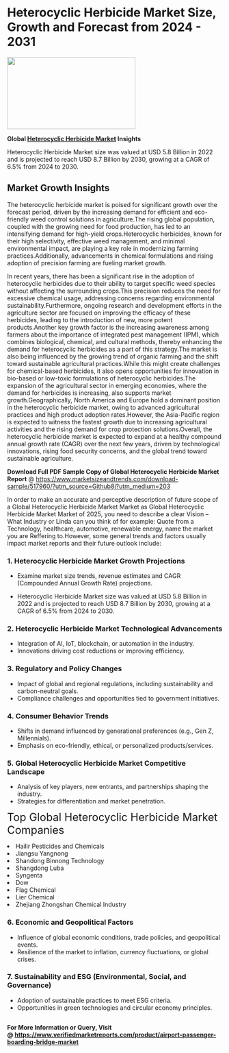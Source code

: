 <H1>Heterocyclic Herbicide Market Size, Growth and Forecast from 2024 - 2031</H1><img class="aligncenter size-medium wp-image-584254" src="https://thirdeyenews.in/wp-content/uploads/2024/09/Global-Market-Research-300x168.jpeg" alt="" width="300" height="168" /><p><strong>Global&nbsp;<a href="https://www.marketsizeandtrends.com/download-sample/517960/?utm_source=Github8j?utm_medium=203">Heterocyclic Herbicide Market</a> Insights</strong></p><p>Heterocyclic Herbicide Market size was valued at USD 5.8 Billion in 2022 and is projected to reach USD 8.7 Billion by 2030, growing at a CAGR of 6.5% from 2024 to 2030.</p><p><h2>Market Growth Insights</h2> <p>The heterocyclic herbicide market is poised for significant growth over the forecast period, driven by the increasing demand for efficient and eco-friendly weed control solutions in agriculture.The rising global population, coupled with the growing need for food production, has led to an intensifying demand for high-yield crops.Heterocyclic herbicides, known for their high selectivity, effective weed management, and minimal environmental impact, are playing a key role in modernizing farming practices.Additionally, advancements in chemical formulations and rising adoption of precision farming are fueling market growth.</p> <p>In recent years, there has been a significant rise in the adoption of heterocyclic herbicides due to their ability to target specific weed species without affecting the surrounding crops.This precision reduces the need for excessive chemical usage, addressing concerns regarding environmental sustainability.Furthermore, ongoing research and development efforts in the agriculture sector are focused on improving the efficacy of these herbicides, leading to the introduction of new, more potent products.Another key growth factor is the increasing awareness among farmers about the importance of integrated pest management (IPM), which combines biological, chemical, and cultural methods, thereby enhancing the demand for heterocyclic herbicides as a part of this strategy.The market is also being influenced by the growing trend of organic farming and the shift toward sustainable agricultural practices.While this might create challenges for chemical-based herbicides, it also opens opportunities for innovation in bio-based or low-toxic formulations of heterocyclic herbicides.The expansion of the agricultural sector in emerging economies, where the demand for herbicides is increasing, also supports market growth.Geographically, North America and Europe hold a dominant position in the heterocyclic herbicide market, owing to advanced agricultural practices and high product adoption rates.However, the Asia-Pacific region is expected to witness the fastest growth due to increasing agricultural activities and the rising demand for crop protection solutions.Overall, the heterocyclic herbicide market is expected to expand at a healthy compound annual growth rate (CAGR) over the next few years, driven by technological innovations, rising food security concerns, and the global trend toward sustainable agriculture.<p><span class=""><strong>Download Full PDF Sample Copy of Global Heterocyclic Herbicide Market Report</strong> @ <a href="https://www.marketsizeandtrends.com/download-sample/517960/?utm_source=Github8j?utm_medium=203" target="_blank">https://www.marketsizeandtrends.com/download-sample/517960/?utm_source=Github8j?utm_medium=203</a></span></p><p>In order to make an accurate and perceptive description of future scope of a Global&nbsp;Heterocyclic Herbicide Market Market as Global&nbsp;Heterocyclic Herbicide Market Market of 2025, you need to describe a clear Vision &ndash; What Industry or Linda can you think of for example: Quote from a Technology, healthcare, automotive, renewable energy, name the market you are Reffering to.However, some general trends and factors usually impact market reports and their future outlook include:</p><h3>1.&nbsp;<strong>Heterocyclic Herbicide Market Growth Projections</strong></h3><ul><li>Examine market size trends, revenue estimates and CAGR (Compounded Annual Growth Rate) projections.</li><li><p>Heterocyclic Herbicide Market size was valued at USD 5.8 Billion in 2022 and is projected to reach USD 8.7 Billion by 2030, growing at a CAGR of 6.5% from 2024 to 2030.</p></li></ul><h3>2.&nbsp;<strong>Heterocyclic Herbicide Market Technological Advancements</strong></h3><ul><li>Integration of AI, IoT, blockchain, or automation in the industry.</li><li>Innovations driving cost reductions or improving efficiency.</li></ul><h3>3.&nbsp;<strong>Regulatory and Policy Changes</strong></h3><ul><li>Impact of global and regional regulations, including sustainability and carbon-neutral goals.</li><li>Compliance challenges and opportunities tied to government initiatives.</li></ul><h3>4.&nbsp;<strong>Consumer Behavior Trends</strong></h3><ul><li>Shifts in demand influenced by generational preferences (e.g., Gen Z, Millennials).</li><li>Emphasis on eco-friendly, ethical, or personalized products/services.</li></ul><h3>5.&nbsp;<strong>Global Heterocyclic Herbicide Market Competitive Landscape</strong></h3><ul><li>Analysis of key players, new entrants, and partnerships shaping the industry.</li><li>Strategies for differentiation and market penetration.</li></ul><p data-pm-slice="1 1 []"><span style="color: inherit; font-family: inherit; font-size: 25px;">Top Global Heterocyclic Herbicide Market Companies</span></p><div class="" data-test-id=""><p><li>Hailir Pesticides and Chemicals</li><li> Jiangsu Yangnong</li><li> Shandong Binnong Technology</li><li> Shangdong Luba</li><li> Syngenta</li><li> Dow</li><li> Flag Chemical</li><li> Lier Chemical</li><li> Zhejiang Zhongshan Chemical Industry</li></p></div><h3>6.&nbsp;<strong>Economic and Geopolitical Factors</strong></h3><ul><li>Influence of global economic conditions, trade policies, and geopolitical events.</li><li>Resilience of the market to inflation, currency fluctuations, or global crises.</li></ul><h3>7.&nbsp;<strong>Sustainability and ESG (Environmental, Social, and Governance)</strong></h3><ul><li>Adoption of sustainable practices to meet ESG criteria.</li><li>Opportunities in green technologies and circular economy principles.</li></ul><h2><strong style="font-size: 14px;">For More Information or Query, Visit @&nbsp;</strong><a style="background-color: #ffffff; font-size: 14px;" href="https://www.marketsizeandtrends.com/report/heterocyclic-herbicide-market/" target="_blank">https://www.verifiedmarketreports.com/product/airport-passenger-boarding-bridge-market</a></h2>